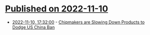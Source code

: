 # [Published on 2022-11-10](index.md)

* [2022-11-10, 17:32:00](https://soylentnews.org/article.pl?sid=22/11/09/194240&from=rss) - [Chipmakers are Slowing Down Products to Dodge US China Ban](https://soylentnews.org/article.pl?sid=22/11/09/194240&from=rss)
